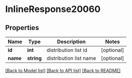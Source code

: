 # InlineResponse20060

## Properties
Name | Type | Description | Notes
------------ | ------------- | ------------- | -------------
**id** | **int** | distribution list id | [optional] 
**name** | **string** | distribution list name | [optional] 

[[Back to Model list]](../../README.md#documentation-for-models) [[Back to API list]](../../README.md#documentation-for-api-endpoints) [[Back to README]](../../README.md)

